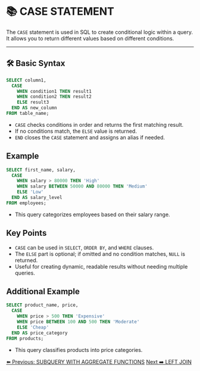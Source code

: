 <!-- markdownlint-disable MD033 -->
<!-- markdownlint-disable MD004 -->

# 📚 CASE STATEMENT

The `CASE` statement is used in SQL to create conditional logic within a query.  
It allows you to return different values based on different conditions.

---

## 🛠️ Basic Syntax

```sql
SELECT column1,
  CASE
    WHEN condition1 THEN result1
    WHEN condition2 THEN result2
    ELSE result3
  END AS new_column
FROM table_name;
```

- `CASE` checks conditions in order and returns the first matching result.
- If no conditions match, the `ELSE` value is returned.
- `END` closes the `CASE` statement and assigns an alias if needed.

## Example

```sql
SELECT first_name, salary,
  CASE
    WHEN salary > 80000 THEN 'High'
    WHEN salary BETWEEN 50000 AND 80000 THEN 'Medium'
    ELSE 'Low'
  END AS salary_level
FROM employees;
```

- This query categorizes employees based on their salary range.

## Key Points

- `CASE` can be used in `SELECT`, `ORDER BY`, and `WHERE` clauses.
- The `ELSE` part is optional; if omitted and no condition matches, `NULL` is returned.
- Useful for creating dynamic, readable results without needing multiple queries.

## Additional Example

```sql
SELECT product_name, price,
  CASE
    WHEN price > 500 THEN 'Expensive'
    WHEN price BETWEEN 100 AND 500 THEN 'Moderate'
    ELSE 'Cheap'
  END AS price_category
FROM products;
```

- This query classifies products into price categories.

[⬅️ Previous: SUBQUERY WITH AGGREGATE FUNCTIONS](subquerywithaggregatedfunctions.md)   [Next ➡️ LEFT JOIN](leftjoin.md)
